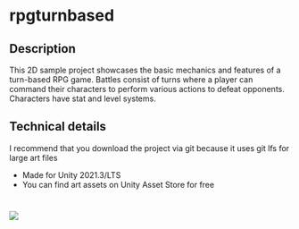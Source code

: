 # rpgturnbased
## Description
This 2D sample project showcases the basic mechanics and features of a turn-based RPG game. Battles consist of turns where a player can command their characters to perform various actions to defeat opponents. Characters have stat and level systems.
## Technical details
I recommend that you download the project via git because it uses git lfs for large art files
+ Made for Unity 2021.3/LTS
+ You can find art assets on Unity Asset Store for free
#
![](Recordings/rpgturnbasedgameplay.gif)
